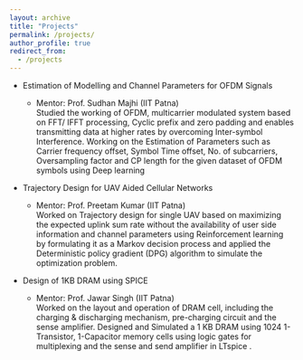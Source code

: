 ```yaml
---
layout: archive
title: "Projects"
permalink: /projects/
author_profile: true
redirect_from:
  - /projects
---
```

* Estimation of Modelling and Channel Parameters for OFDM Signals
  * Mentor: Prof. Sudhan Majhi (IIT Patna)\
    Studied the working of OFDM, multicarrier modulated system based on FFT/ IFFT processing, Cyclic prefix and
    zero padding and enables transmitting data at higher rates by overcoming Inter-symbol Interference.
    Working on the Estimation of Parameters such as Carrier frequency offset, Symbol Time offset, No. of subcarriers,
    Oversampling factor and CP length for the given dataset of OFDM symbols using Deep learning



* Trajectory Design for UAV Aided Cellular Networks
  * Mentor: Prof. Preetam Kumar (IIT Patna)\
    Worked on Trajectory design for single UAV based on maximizing the expected uplink sum rate 
    without the availability of user side information and channel parameters using Reinforcement
    learning by formulating it as a Markov decision process and applied the Deterministic policy gradient (DPG)
    algorithm to simulate the optimization problem.
   
   
   
* Design of 1KB DRAM using SPICE
  * Mentor: Prof. Jawar Singh (IIT Patna)\
    Worked on the layout and operation of DRAM cell, including the charging & discharging mechanism, pre-charging
    circuit and the sense amplifier. Designed and Simulated a 1 KB DRAM using 1024 1-Transistor, 1-Capacitor memory 
    cells using logic gates for multiplexing and the sense and send amplifier in LTspice .  

